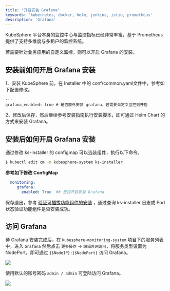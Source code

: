 ```yaml
---
title: "开启安装 Grafana"
keywords: 'kubernetes, docker, helm, jenkins, istio, prometheus'
description: 'Grafana'
---
```


KubeSphere 平台本身的监控中心与监控指标已经非常丰富，基于 Prometheus 提供了支持多维度与多租户的监控系统。

若需要针对业务应用的自定义监控，则可以开启 Grafana 的安装。

## 安装前如何开启 Grafana 安装

1、安装 KubeSphere 前，在 Installer 中的 conf/common.yaml文件中，参考如下配置修改。

```
···
grafana_enabled: true # 是否额外安装 grafana，若需要自定义监控则开启
```

2、修改后保存，然后继续参考安装指南执行安装脚本，即可通过 Helm Chart 的方式来安装 Grafana。

## 安装后如何开启 Grafana 安装

通过修改 ks-installer 的 configmap 可以选装组件，执行以下命令。

```bash
$ kubectl edit cm -n kubesphere-system ks-installer
```

**参考如下修改 ConfigMap**

```yaml
  monitoring:
     grafana:
       enabled: True  ## 是否开启安装 Grafana
```

保存退出，参考 [验证可插拔功能组件的安装](../verify-components) ，通过查询 ks-installer 日志或 Pod 状态验证功能组件是否安装成功。

## 访问 Grafana

待 Grafana 安装完成后，在 `kubesphere-monitoring-system` 项目下的服务列表中，进入 `Grafana` 然后点击 `更多操作` → `编辑外网访问`，将服务类型设置为 NodePort，即可通过 `{$NodeIP}:{$NodePort}` 访问 Grafana。

![](https://pek3b.qingstor.com/kubesphere-docs/png/20191129222744.png)

使用默认的账号密码 `admin / admin` 可登陆访问 Grafana。

![](https://pek3b.qingstor.com/kubesphere-docs/png/20191129223339.png)
